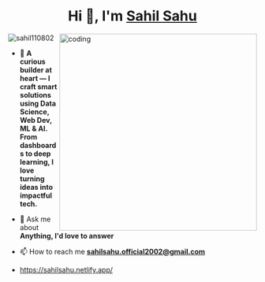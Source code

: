 
<h1 align="center">Hi 👋, I'm <a href="https://sahilsahu.netlify.app/" target="_blank" rel="noreferrer">Sahil Sahu</a></h1>
<!-- <h3 align="center">A passionate Full Stack Developer from India</h3> -->
<img align="right" alt="coding" width="400" src="https://www.lambdatest.com/resources/images/news24.gif">
<p align="left"> <img src="https://komarev.com/ghpvc/?username=sahil110802&label=Profile%20views&color=0e75b6&style=flat" alt="sahil110802" /> </p>

- 🌱 **A curious builder at heart — I craft smart solutions using Data Science, Web Dev, ML & AI. From dashboards to deep learning, I love turning ideas into impactful tech.**

- 💬 Ask me about **Anything, I'd love to answer**

- 📫 How to reach me **sahilsahu.official2002@gmail.com**
- <a href="https://sahilsahu.netlify.app/" target="_blank" rel="noreferrer">https://sahilsahu.netlify.app/</a>








